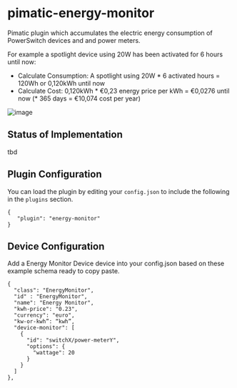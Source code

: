 # pimatic-energy-monitor

Pimatic plugin which accumulates the electric energy consumption of PowerSwitch devices and and power meters.

For example a spotlight device using 20W has been activated for 6 hours until now:
- Calculate Consumption: A spotlight using 20W * 6 activated hours = 120Wh or 0,120kWh until now
- Calculate Cost: 0,120kWh * €0,23 energy price per kWh = €0,0276 until now (* 365 days = €10,074 cost per year)

![image](http://s17.postimg.org/3nx8sebbj/Consumptionandcostdevice.png) 

## Status of Implementation

tbd

## Plugin Configuration

You can load the plugin by editing your `config.json` to include the following in the `plugins` section.

    {
       "plugin": "energy-monitor"
    }

## Device Configuration

Add a Energy Monitor Device device into your config.json based on these example schema ready to copy paste.

    {
      "class": "EnergyMonitor",
      "id" : "EnergyMonitor",
      "name": "Energy Monitor",
      "kwh-price": "0.23",
      "currency": "euro",
      "kw-or-kwh”: “kwh”, 
      "device-monitor": [
        {
          "id": "switchX/power-meterY",
          "options": {
            "wattage": 20
          }
        }
      ]
    },
